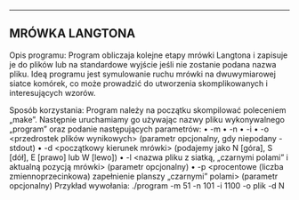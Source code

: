 -----------------
 MRÓWKA LANGTONA
-----------------
Opis programu:
  Program obliczaja kolejne etapy mrówki Langtona i zapisuje je do plików lub na standardowe wyjście jeśli nie zostanie podana nazwa pliku. 
  Ideą programu jest symulowanie ruchu mrówki na dwuwymiarowej siatce komórek, co może prowadzić do utworzenia skomplikowanych i interesujących wzorów. 

Sposób korzystania:
  Program należy na początku skompilować poleceniem „make”.
  Następnie uruchamiamy go używając nazwy pliku wykonywalnego „program” oraz podanie następujących parametrów:
    •	-m <liczba wierszy>
    •	-n <liczba kolumn>
    •	-i <liczba iteracji>
    •	-o <przedrostek plików wynikowych> (parametr opcjonalny, gdy niepodany - stdout)
    •	-d <początkowy kierunek mrówki> (podajemy jako N [góra], S [dół], E [prawo] lub W [lewo])
    •	-l <nazwa pliku z siatką, „czarnymi polami” i aktualną pozycją mrówki> (parametr opcjonalny)
    •	-p <procentowe (liczba zmiennoprzecinkowa)  zapełnienie planszy „czarnymi” polami> (parametr opcjonalny)
  Przykład wywołania: ./program -m 51 -n 101 -i 1100 -o plik -d N
  
